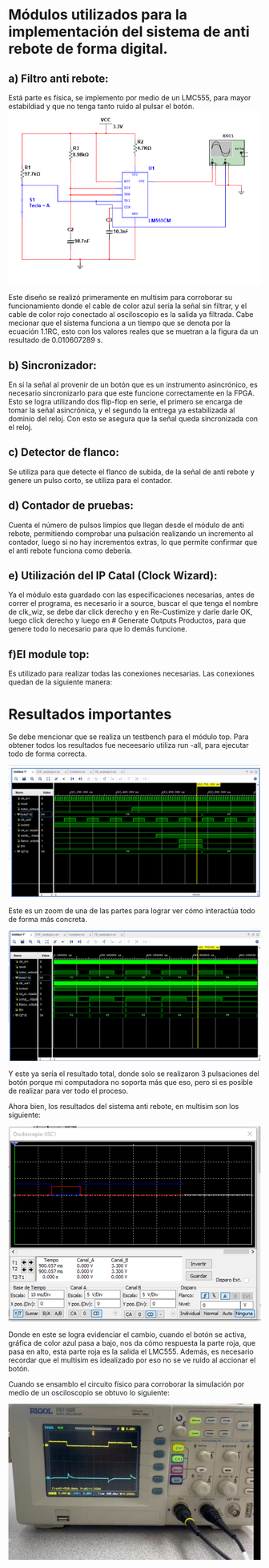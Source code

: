 # Módulos utilizados para la implementación del sistema de anti rebote de forma digital.

## a) Filtro anti rebote:

  Está parte es física, se implemento por medio de un LMC555, para mayor estabildiad y que no tenga tanto ruido al pulsar el botón.
  ![Diagrama del Bloque 1](../../Imagenes/Diseno_fisico_mul.PNG)

  Este diseño se realizó primeramente en multisim para corroborar su funcionamiento  donde el cable de color azul sería la señal sin filtrar, y el cable de color rojo conectado al osciloscopio es la salida ya filtrada.
  Cabe mecionar que el sistema funciona a un tiempo que se denota por la ecuación 1.1RC, esto con los valores reales que se muetran a la figura da un resultado de 0.010607289 s.
  
## b) Sincronizador:

  En sí la señal al provenir de un botón que es un instrumento asincrónico, es necesario sincronizarlo para que este funcione correctamente en la FPGA. Esto se logra utilizando dos flip-flop en serie, el primero se encarga de tomar la señal asincrónica, y el segundo la entrega ya estabilizada al dominio del reloj. Con esto se asegura que la señal queda sincronizada con el reloj.

## c) Detector de flanco:

  Se utiliza para que detecte el flanco de subida, de la señal de anti rebote y genere un pulso corto, se utiliza para el contador.

## d) Contador de pruebas:

  Cuenta el número de pulsos limpios que llegan desde el módulo de anti rebote, permitiendo comprobar una pulsación realizando un incremento al contador, luego si no hay incrementos extras, lo que permite confirmar que el anti rebote funciona como debería.

## e) Utilización del IP Catal (Clock Wizard):

  Ya el módulo esta guardado con las especificaciones necesarias, antes de correr el programa, es necesario ir a source, buscar el que tenga el nombre de clk_wiz, se debe dar click derecho y en Re-Custimize y darle  darle OK, luego click derecho y luego en # Generate Outputs Productos, para que genere todo lo necesario para que lo demás funcione.

## f)El module top:

  Es utilizado para realizar todas las conexiones necesarias.
  Las conexiones quedan de la siguiente manera: 
  

# Resultados importantes 

Se debe mencionar que se realiza un testbench para el módulo top. Para obtener todos los resultados fue neceesario utiliza run -all, para ejecutar todo de forma correcta.

![Diagrama del Bloque 1](../../Imagenes/Analogica.PNG)

Este es un zoom de una de las partes para lograr ver cómo interactúa todo de forma más concreta.

![Diagrama del Bloque 1](../../Imagenes/Analogica_2.PNG)

Y este ya sería el resultado total, donde solo se realizaron 3 pulsaciones del botón porque mi computadora no soporta más que eso, pero si es posible de realizar para ver todo el proceso.

Ahora bien, los resultados del sistema anti rebote, en multisim son los siguiente:

![Diagrama del Bloque 1](../../Imagenes/Filtro_anti_rebote_fis_mul.PNG)

Donde en este se logra evidenciar el cambio, cuando el botón se activa, gráfica de color azul pasa a bajo, nos da cómo respuesta la parte roja, que pasa en alto, esta parte roja es la salida el LMC555. Además, es necesario recordar que el multisim es idealizado por eso no se ve ruido al accionar el botón.

Cuando se ensamblo el circuito físico para corroborar la simulación por medio de un osciloscopio se obtuvo lo siguiente: 

![Diagrama del Bloque 1](../../Imagenes/Filtro_anti_rebote_fis.PNG)
